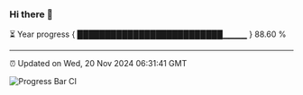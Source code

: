 ### Hi there 👋

⏳ Year progress { ██████████████████████████▁▁▁▁ } 88.60 %

---

⏰ Updated on Wed, 20 Nov 2024 06:31:41 GMT

![Progress Bar CI](https://github.com/ZhaoGui/ZhaoGui/workflows/Progress%20Bar%20CI/badge.svg)
